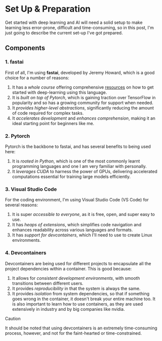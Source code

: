 # Set Up & Preparation
Get started with deep learning and AI will need a solid setup to make learning less error-prone, difficult and time-consuming, so in this post, I'm just going to describe the current set-up I've got prepared.

## Components
### 1. fastai
First of all, I'm using **fastai**, developed by Jeremy Howard, which is a good choice for a number of reasons:
1. It has a *whole course* offering comprehensive [resources](https://course.fast.ai/) on how to get started with deep-learning using this language.
2. It is *built on top of Pytorch*, which is gaining traction over TensorFlow in popularity and so has a growing community for support when needed.
3. It *provides higher-level abstractions*, significantly reducing the amount of code required for complex tasks.
4. It *accelerates development* and *enhances comprehension*, making it an ideal starting point for beginners like me.

### 2. Pytorch
Pytorch is the backbone to fastai, and has several benefits to being used here:
1. It is *rooted in Python*, which is one of the most commonly learnt programming languages and one I am very familiar with personally.
2. It *leverages CUDA* to harness the power of GPUs, delivering accelerated computations essential for training large models efficiently.

### 3. Visual Studio Code
For the coding environment, I'm using Visual Studio Code (VS Code) for several reasons:
1. It is super *accessible to everyone*, as it is free, open, and super easy to use.
2. It has *heaps of extensions*, which simplifies code navigation and enhances readability across various languages and formats. 
3. It has *support for devcontainers*, which I'll need to use to create Linux environments.

### 4. Devcontainers
Devcontainers are being used for different projects to encapsulate all the project dependencies within a container. This is good because:
1. It allows for *consistent development environments*, with smooth transitions between different users.
2. It provides *reproducibility* in that the system is always the same.
3. It provides *isolation* from system dependencies, so that if something goes wrong in the container, it doesn't break your entire machine too.
It is also important to learn how to use containers, as they are used extensively in industry and by big companies like nvidia.
> [!CAUTION]
> It should be noted that using devcontainers is an extremely time-consuming process, however, and not for the faint-hearted or time-constrained.
